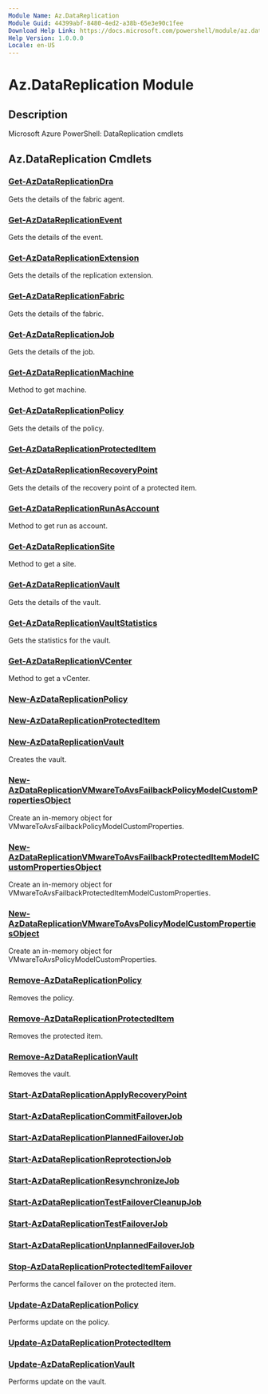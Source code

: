```yaml
---
Module Name: Az.DataReplication
Module Guid: 44399abf-8480-4ed2-a38b-65e3e90c1fee
Download Help Link: https://docs.microsoft.com/powershell/module/az.datareplication
Help Version: 1.0.0.0
Locale: en-US
---
```


# Az.DataReplication Module
## Description
Microsoft Azure PowerShell: DataReplication cmdlets

## Az.DataReplication Cmdlets
### [Get-AzDataReplicationDra](Get-AzDataReplicationDra.md)
Gets the details of the fabric agent.

### [Get-AzDataReplicationEvent](Get-AzDataReplicationEvent.md)
Gets the details of the event.

### [Get-AzDataReplicationExtension](Get-AzDataReplicationExtension.md)
Gets the details of the replication extension.

### [Get-AzDataReplicationFabric](Get-AzDataReplicationFabric.md)
Gets the details of the fabric.

### [Get-AzDataReplicationJob](Get-AzDataReplicationJob.md)
Gets the details of the job.

### [Get-AzDataReplicationMachine](Get-AzDataReplicationMachine.md)
Method to get machine.

### [Get-AzDataReplicationPolicy](Get-AzDataReplicationPolicy.md)
Gets the details of the policy.

### [Get-AzDataReplicationProtectedItem](Get-AzDataReplicationProtectedItem.md)


### [Get-AzDataReplicationRecoveryPoint](Get-AzDataReplicationRecoveryPoint.md)
Gets the details of the recovery point of a protected item.

### [Get-AzDataReplicationRunAsAccount](Get-AzDataReplicationRunAsAccount.md)
Method to get run as account.

### [Get-AzDataReplicationSite](Get-AzDataReplicationSite.md)
Method to get a site.

### [Get-AzDataReplicationVault](Get-AzDataReplicationVault.md)
Gets the details of the vault.

### [Get-AzDataReplicationVaultStatistics](Get-AzDataReplicationVaultStatistics.md)
Gets the statistics for the vault.

### [Get-AzDataReplicationVCenter](Get-AzDataReplicationVCenter.md)
Method to get a vCenter.

### [New-AzDataReplicationPolicy](New-AzDataReplicationPolicy.md)


### [New-AzDataReplicationProtectedItem](New-AzDataReplicationProtectedItem.md)


### [New-AzDataReplicationVault](New-AzDataReplicationVault.md)
Creates the vault.

### [New-AzDataReplicationVMwareToAvsFailbackPolicyModelCustomPropertiesObject](New-AzDataReplicationVMwareToAvsFailbackPolicyModelCustomPropertiesObject.md)
Create an in-memory object for VMwareToAvsFailbackPolicyModelCustomProperties.

### [New-AzDataReplicationVMwareToAvsFailbackProtectedItemModelCustomPropertiesObject](New-AzDataReplicationVMwareToAvsFailbackProtectedItemModelCustomPropertiesObject.md)
Create an in-memory object for VMwareToAvsFailbackProtectedItemModelCustomProperties.

### [New-AzDataReplicationVMwareToAvsPolicyModelCustomPropertiesObject](New-AzDataReplicationVMwareToAvsPolicyModelCustomPropertiesObject.md)
Create an in-memory object for VMwareToAvsPolicyModelCustomProperties.

### [Remove-AzDataReplicationPolicy](Remove-AzDataReplicationPolicy.md)
Removes the policy.

### [Remove-AzDataReplicationProtectedItem](Remove-AzDataReplicationProtectedItem.md)
Removes the protected item.

### [Remove-AzDataReplicationVault](Remove-AzDataReplicationVault.md)
Removes the vault.

### [Start-AzDataReplicationApplyRecoveryPoint](Start-AzDataReplicationApplyRecoveryPoint.md)


### [Start-AzDataReplicationCommitFailoverJob](Start-AzDataReplicationCommitFailoverJob.md)


### [Start-AzDataReplicationPlannedFailoverJob](Start-AzDataReplicationPlannedFailoverJob.md)


### [Start-AzDataReplicationReprotectionJob](Start-AzDataReplicationReprotectionJob.md)


### [Start-AzDataReplicationResynchronizeJob](Start-AzDataReplicationResynchronizeJob.md)


### [Start-AzDataReplicationTestFailoverCleanupJob](Start-AzDataReplicationTestFailoverCleanupJob.md)


### [Start-AzDataReplicationTestFailoverJob](Start-AzDataReplicationTestFailoverJob.md)


### [Start-AzDataReplicationUnplannedFailoverJob](Start-AzDataReplicationUnplannedFailoverJob.md)


### [Stop-AzDataReplicationProtectedItemFailover](Stop-AzDataReplicationProtectedItemFailover.md)
Performs the cancel failover on the protected item.

### [Update-AzDataReplicationPolicy](Update-AzDataReplicationPolicy.md)
Performs update on the policy.

### [Update-AzDataReplicationProtectedItem](Update-AzDataReplicationProtectedItem.md)


### [Update-AzDataReplicationVault](Update-AzDataReplicationVault.md)
Performs update on the vault.

